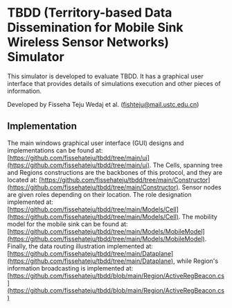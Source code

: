 # TBDD (Territory-based Data Dissemination for Mobile Sink Wireless Sensor Networks) Simulator

This simulator is developed to evaluate TBDD. It has a graphical user interface that provides details of simulations execution and other pieces of information. 

Developed by Fisseha Teju Wedaj et al. (<a href="mailto:fishteju@mail.ustc.edu.cn">fishteju@mail.ustc.edu.cn</a>)

## Implementation 
The main windows graphical user interface (GUI) designs and implementations can be found at: [https://github.com/fissehateju/tbdd/tree/main/ui](https://github.com/fissehateju/tbdd/tree/main/ui). The Cells, spanning tree and Regions constructions are the backbones of this protocol, and they are located at: [https://github.com/fissehateju/tbdd/tree/main/Constructor](https://github.com/fissehateju/tbdd/tree/main/Constructor). Sensor nodes are given roles depending on their location. The role designation implemented at: [https://github.com/fissehateju/tbdd/tree/main/Models/Cell](https://github.com/fissehateju/tbdd/tree/main/Models/Cell). The mobility model for the mobile sink can be found at: [https://github.com/fissehateju/tbdd/tree/main/Models/MobileModel](https://github.com/fissehateju/tbdd/tree/main/Models/MobileModel). Finally, the data routing illustration implemented at: [https://github.com/fissehateju/tbdd/tree/main/Dataplane](https://github.com/fissehateju/tbdd/tree/main/Dataplane), while Region's information broadcasting is implemented at: [https://github.com/fissehateju/tbdd/blob/main/Region/ActiveRegBeacon.cs](https://github.com/fissehateju/tbdd/blob/main/Region/ActiveRegBeacon.cs)
